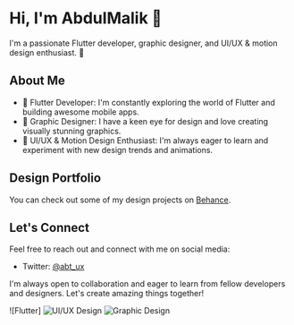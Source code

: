 # Hi, I'm AbdulMalik 👋

I'm a passionate Flutter developer, graphic designer, and UI/UX & motion design enthusiast. 🚀

## About Me

- 📱 Flutter Developer: I'm constantly exploring the world of Flutter and building awesome mobile apps.
- 🎨 Graphic Designer: I have a keen eye for design and love creating visually stunning graphics.
- 🌟 UI/UX & Motion Design Enthusiast: I'm always eager to learn and experiment with new design trends and animations.

## Design Portfolio

You can check out some of my design projects on [Behance](https://www.behance.net/abayomitubs).

## Let's Connect

Feel free to reach out and connect with me on social media:

- Twitter: [@abt_ux](https://www.twitter.com/abt_ux)

I'm always open to collaboration and eager to learn from fellow developers and designers. Let's create amazing things together!

![Flutter]
![UI/UX Design](https://img.shields.io/badge/UI%2FUX%20Design-Enthusiast-green)
![Graphic Design](https://img.shields.io/badge/Graphic%20Design-Enthusiast-green)
